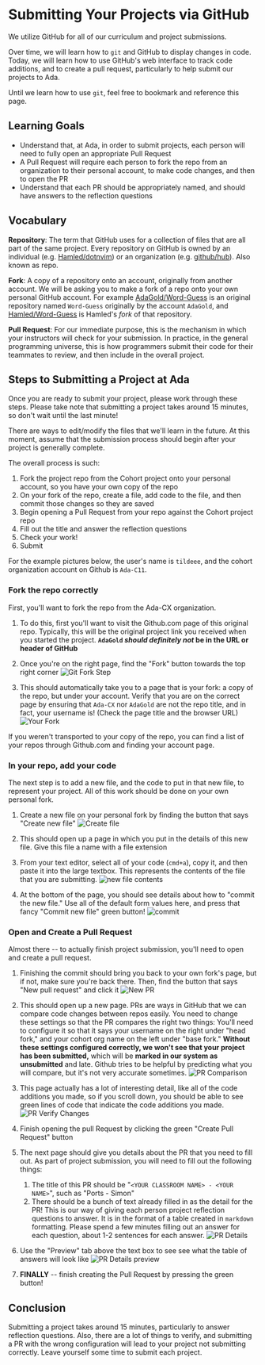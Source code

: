 # Submitting Your Projects via GitHub

We utilize GitHub for all of our curriculum and project submissions.

Over time, we will learn how to `git` and GitHub to display changes in code. Today, we will learn how to use GitHub's web interface to track code additions, and to create a pull request, particularly to help submit our projects to Ada.

Until we learn how to use `git`, feel free to bookmark and reference this page.

## Learning Goals

- Understand that, at Ada, in order to submit projects, each person will need to fully open an appropriate Pull Request
- A Pull Request will require each person to fork the repo from an organization to their personal account, to make code changes, and then to open the PR
- Understand that each PR should be appropriately named, and should have answers to the reflection questions

## Vocabulary

**Repository**: The term that GitHub uses for a collection of files that are all part of the same project. Every repository on GitHub is owned by an individual (e.g. [Hamled/dotnvim](https://github.com/Hamled/dotnvim)) or an organization (e.g. [github/hub](https://github.com/github/hub)). Also known as repo.

**Fork**: A copy of a repository onto an account, originally from another account. We will be asking you to make a fork of a repo onto your own personal GitHub account. For example [AdaGold/Word-Guess](https://github.com/AdaGold/Word-Guess) is an original repository named `Word-Guess` originally by the account `AdaGold`, and [Hamled/Word-Guess](https://github.com/Hamled/Word-Guess) is Hamled's _fork_ of that repository.

**Pull Request**: For our immediate purpose, this is the mechanism in which your instructors will check for your submission. In practice, in the general programming universe, this is how programmers submit their code for their teammates to review, and then include in the overall project.

## Steps to Submitting a Project at Ada

Once you are ready to submit your project, please work through these steps. Please take note that submitting a project takes around 15 minutes, so don't wait until the last minute!

There are ways to edit/modify the files that we'll learn in the future. At this moment, assume that the submission process should begin after your project is generally complete.

The overall process is such:

1. Fork the project repo from the Cohort project onto your personal account, so you have your own copy of the repo
1. On your fork of the repo, create a file, add code to the file, and then commit those changes so they are saved
1. Begin opening a Pull Request from your repo against the Cohort project repo
1. Fill out the title and answer the reflection questions
1. Check your work!
1. Submit

For the example pictures below, the user's name is `tildeee`, and the cohort organization account on Github is `Ada-C11`.

### Fork the repo correctly

First, you'll want to fork the repo from the Ada-CX organization.

1. To do this, first you'll want to visit the Github.com page of this original repo. Typically, this will be the original project link you received when you started the project. **`AdaGold` _should definitely not_ be in the URL or header of GitHub**

1. Once you're on the right page, find the "Fork" button towards the top right corner
![Git Fork Step](./images/project-submissions-without-git/find-fork-button.png)

1. This should automatically take you to a page that is your fork: a copy of the repo, but under your account. Verify that you are on the correct page by ensuring that `Ada-CX` nor `AdaGold` are not the repo title, and in fact, your username is! (Check the page title and the browser URL)
![Your Fork](./images/project-submissions-without-git/verify-your-fork.png)

If you weren't transported to your copy of the repo, you can find a list of your repos through Github.com and finding your account page.

### In your repo, add your code

The next step is to add a new file, and the code to put in that new file, to represent your project. All of this work should be done on your own personal fork.

1. Create a new file on your personal fork by finding the button that says "Create new file"
![Create file](./images/project-submissions-without-git/create-file.png)

1. This should open up a page in which you put in the details of this new file. Give this file a name with a file extension

1. From your text editor, select all of your code (`cmd+a`), copy it, and then paste it into the large textbox. This represents the contents of the file that you are submitting.
![new file contents](./images/project-submissions-without-git/new-file.png)

1. At the bottom of the page, you should see details about how to "commit the new file." Use all of the default form values here, and press that fancy "Commit new file" green button!
![commit](./images/project-submissions-without-git/commit-file.png)

### Open and Create a Pull Request

Almost there -- to actually finish project submission, you'll need to open and create a pull request.

1. Finishing the commit should bring you back to your own fork's page, but if not, make sure you're back there. Then, find the button that says "New pull request" and click it
![New PR](./images/project-submissions-without-git/new-pr.png)

1. This should open up a new page. PRs are ways in GitHub that we can compare code changes between repos easily. You need to change these settings so that the PR compares the right two things: You'll need to configure it so that it says your username on the right under "head fork," and your cohort org name on the left under "base fork." **Without these settings configured correctly, we won't see that your project has been submitted,** which will be **marked in our system as unsubmitted** and late. Github tries to be helpful by predicting what you will compare, but it's not very accurate sometimes.
![PR Comparison](./images/project-submissions-without-git/pr-comparison.png)

1. This page actually has a lot of interesting detail, like all of the code additions you made, so if you scroll down, you should be able to see green lines of code that indicate the code additions you made.
![PR Verify Changes](./images/project-submissions-without-git/pr-verify-changes.png)

1. Finish opening the pull Request by clicking the green "Create Pull Request" button

1. The next page should give you details about the PR that you need to fill out. As part of project submission, you will need to fill out the following things:
    1. The title of this PR should be "`<YOUR CLASSROOM NAME> - <YOUR NAME>`", such as "Ports - Simon"
    1. There should be a bunch of text already filled in as the detail for the PR! This is our way of giving each person project reflection questions to answer. It is in the format of a table created in `markdown` formatting. Please spend a few minutes filling out an answer for each question, about 1-2 sentences for each answer.
![PR Details](./images/project-submissions-without-git/open-pr.png)

1. Use the "Preview" tab above the text box to see see what the table of answers will look like
![PR Details preview](./images/project-submissions-without-git/open-pr-preview.png)

1. **FINALLY** -- finish creating the Pull Request by pressing the green button!

## Conclusion

Submitting a project takes around 15 minutes, particularly to answer reflection questions. Also, there are a lot of things to verify, and submitting a PR with the wrong configuration will lead to your project not submitting correctly. Leave yourself some time to submit each project.
